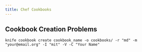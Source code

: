 ```yaml
---
title: Chef Cookbooks
---
```


## Cookbook Creation Problems

```
knife cookbook create cookbook_name -o cookbooks/ -r "md" -m "your@email.org" -I "mit" -V -C "Your Name"
```

